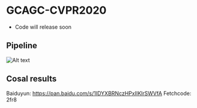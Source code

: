 # GCAGC-CVPR2020
* Code will release soon
## Pipeline
![Alt text](https://github.com/ltp1995/GCAGC-CVPR2020/tree/master/maps/pipeline.png)
## Cosal results
Baiduyun: https://pan.baidu.com/s/1IDYXBRNczHPxIIKlrSWVfA Fetchcode: 2fr8
